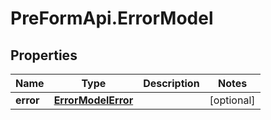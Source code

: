# PreFormApi.ErrorModel

## Properties

Name | Type | Description | Notes
------------ | ------------- | ------------- | -------------
**error** | [**ErrorModelError**](ErrorModelError.md) |  | [optional] 


